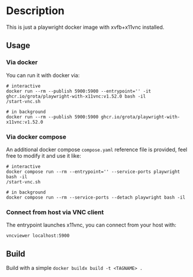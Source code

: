 # Description

This is just a playwright docker image with xvfb+x11vnc installed.

## Usage

### Via docker

You can run it with docker via:

```
# interactive
docker run --rm --publish 5900:5900 --entrypoint='' -it ghcr.io/grota/playwright-with-x11vnc:v1.52.0 bash -il
/start-vnc.sh

# in background
docker run --rm --publish 5900:5900 ghcr.io/grota/playwright-with-x11vnc:v1.52.0
```

### Via docker compose

An additional docker compose `compose.yaml` reference file is provided, feel
free to modify it and use it like:

```
# interactive
docker compose run --rm --entrypoint='' --service-ports playwright bash -il
/start-vnc.sh

# in background
docker compose run --rm --service-ports --detach playwright bash -il
```

### Connect from host via VNC client

The entrypoint launches x11vnc, you can connect from your host with:

```
vncviewer localhost:5900
```

## Build

Build with a simple `docker buildx build -t <TAGNAME> .`
